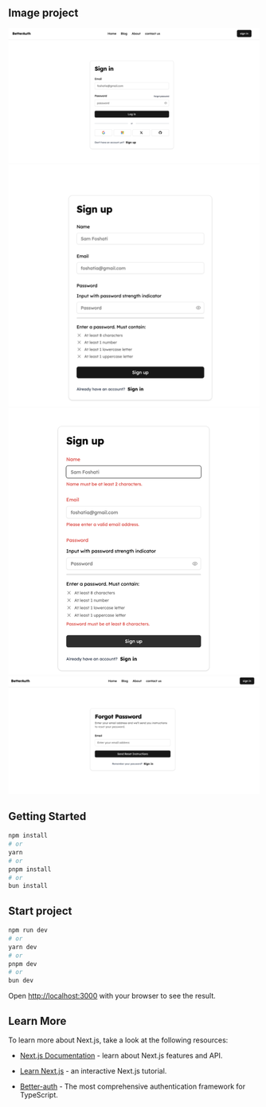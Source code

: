 




## Image project

![Alt Text](/public/img/1.png)
![Alt Text](/public/img/2.png)
![Alt Text](/public/img/3.png)
![Alt Text](/public/img/4.png)




## Getting Started


```bash
npm install
# or
yarn 
# or
pnpm install
# or
bun install
```


## Start project


```bash
npm run dev
# or
yarn dev
# or
pnpm dev
# or
bun dev
```

Open [http://localhost:3000](http://localhost:3000) with your browser to see the result.



## Learn More

To learn more about Next.js, take a look at the following resources:

- [Next.js Documentation](https://nextjs.org/docs) - learn about Next.js features and API.
- [Learn Next.js](https://nextjs.org/learn) - an interactive Next.js tutorial.

- [Better-auth](https://www.better-auth.com/) - The most comprehensive authentication framework for TypeScript.


